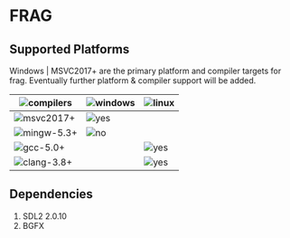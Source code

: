 # FRAG

## Supported Platforms

Windows | MSVC2017+ are the primary platform and compiler targets for frag. Eventually further platform & compiler support will be added.

![compilers](https://img.shields.io/badge/compilers--ff69b4.svg)      | ![windows](https://img.shields.io/badge/platform-windows-blue.svg) | ![linux](https://img.shields.io/badge/platform-linux-blue.svg)
---------------| --------|--------
![msvc2017+](https://img.shields.io/badge/MSVC-2017+-ff69b4.svg)   | ![yes](https://img.shields.io/badge/status-yes-green.svg)     |
![mingw-5.3+](https://img.shields.io/badge/MINGW-5.3+-ff69b4.svg)    | ![no](https://img.shields.io/badge/status-no-red.svg)     |
![gcc-5.0+](https://img.shields.io/badge/GCC-5.0+-ff69b4.svg)    |         | ![yes](https://img.shields.io/badge/status-no-red.svg)
![clang-3.8+](https://img.shields.io/badge/CLANG-3.8+-ff69b4.svg)   |         | ![yes](https://img.shields.io/badge/status-no-red.svg)

## Dependencies
1. SDL2 2.0.10
2. BGFX